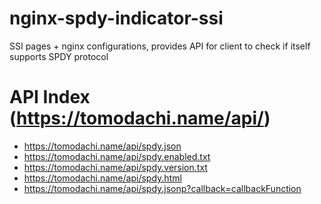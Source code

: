 nginx-spdy-indicator-ssi
========================

SSI pages + nginx configurations, provides API for client to check if itself supports SPDY protocol

API Index (https://tomodachi.name/api/)
=========
- https://tomodachi.name/api/spdy.json
- https://tomodachi.name/api/spdy.enabled.txt
- https://tomodachi.name/api/spdy.version.txt
- https://tomodachi.name/api/spdy.html
- https://tomodachi.name/api/spdy.jsonp?callback=callbackFunction
